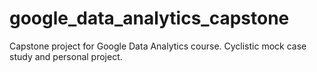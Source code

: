 # google_data_analytics_capstone
Capstone project for Google Data Analytics course. Cyclistic mock case study and personal project.
